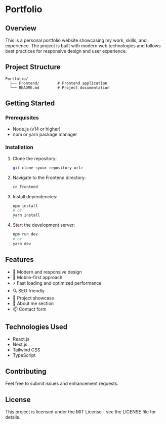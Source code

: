 # Portfolio

## Overview
This is a personal portfolio website showcasing my work, skills, and experience. The project is built with modern web technologies and follows best practices for responsive design and user experience.

## Project Structure
```
Portfolio/
  ├── Frontend/        # Frontend application
  └── README.md        # Project documentation
```

## Getting Started

### Prerequisites
- Node.js (v14 or higher)
- npm or yarn package manager

### Installation
1. Clone the repository:
   ```bash
   git clone <your-repository-url>
   ```

2. Navigate to the Frontend directory:
   ```bash
   cd Frontend
   ```

3. Install dependencies:
   ```bash
   npm install
   # or
   yarn install
   ```

4. Start the development server:
   ```bash
   npm run dev
   # or
   yarn dev
   ```

## Features
- 🎨 Modern and responsive design
- 📱 Mobile-first approach
- ⚡ Fast loading and optimized performance
- 🔍 SEO friendly
- 📂 Project showcase
- 📝 About me section
- 📫 Contact form

## Technologies Used
- React.js
- Next.js
- Tailwind CSS
- TypeScript

## Contributing
Feel free to submit issues and enhancement requests.

## License
This project is licensed under the MIT License - see the LICENSE file for details.